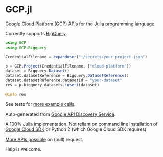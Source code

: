 # GCP.jl
[Google Cloud Platform (GCP) APIs](https://cloud.google.com/apis/) for the [Julia](https://julialang.org/) programming language.

Currently supports [BigQuery](https://cloud.google.com/bigquery/docs/reference/libraries).

```julia
using GCP
using GCP.Bigquery

CredentialFilename = expanduser("~/secrets/your-project.json")

p = GCP.Project(CredentialFilename, ["cloud-platform"])
dataset = Bigquery.Dataset()
dataset.datasetReference = Bigquery.DatasetReference()
dataset.datasetReference.datasetId = "your-dataset"
res = p.bigquery.datasets.insert(dataset)

@info res
```

See tests for [more example calls](https://github.com/rana/GCP.jl/blob/master/test/bigquery.jl).

Auto-generated from [Google API Discovery Service](https://developers.google.com/discovery/).

A 100% Julia implementation. Not reliant on command line installation of [Google Cloud SDK](https://cloud.google.com/sdk/gcloud/) or Python 2 (which Google Cloud SDK requires).

[More APIs possible](https://github.com/rana/GCP.jl/blob/master/test/runbootstrap.jl) on (pull) request.

Help is welcome.

